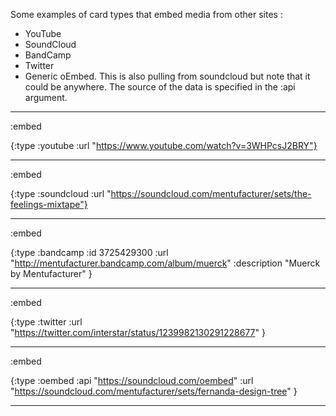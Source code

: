 Some examples of card types that embed media from other sites :


* YouTube
* SoundCloud
* BandCamp
* Twitter
* Generic oEmbed. This is also pulling from soundcloud but note that it could be anywhere. The source of the data is specified in the :api argument.

----
:embed

{:type :youtube
 :url "https://www.youtube.com/watch?v=3WHPcsJ2BRY"}

----
:embed

{:type :soundcloud
 :url "https://soundcloud.com/mentufacturer/sets/the-feelings-mixtape"}

----
:embed

{:type :bandcamp
 :id 3725429300
 :url "http://mentufacturer.bandcamp.com/album/muerck"
 :description "Muerck by Mentufacturer"
}

----
:embed

{:type :twitter
 :url "https://twitter.com/interstar/status/1239982130291228677" 
}


----
:embed

{:type :oembed
 :api "https://soundcloud.com/oembed"
 :url "https://soundcloud.com/mentufacturer/sets/fernanda-design-tree"
}


----